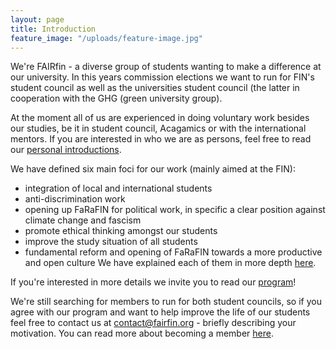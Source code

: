 ```yaml
---
layout: page
title: Introduction
feature_image: "/uploads/feature-image.jpg"
---
```


We're FAIRfin - a diverse group of students wanting to make a difference at our university. In this years commission elections we want to run for FIN's student council as well as the universities student council (the latter in cooperation with the GHG (green university group). 

At the moment all of us are experienced in doing voluntary work besides our studies, be it in student council, Acagamics or with the international mentors. If you are interested in who we are as persons, feel free to read our [personal introductions](/introductions). 

We have defined six main foci for our work (mainly aimed at the FIN): 
- integration of local and international students
- anti-discrimination work
- opening up FaRaFIN for political work, in specific a clear position against climate change and fascism
- promote ethical thinking amongst our students
- improve the study situation of all students
- fundamental reform and opening of FaRaFIN towards a more productive and open culture
We have explained each of them in more depth [here](/focus).

If you're interested in more details we invite you to read our [program](/program)! 

We're still searching for members to run for both student councils, so if you agree with our program and want to help improve the life of our students feel free to contact us at contact@fairfin.org - briefly describing your motivation. You can read more about becoming a member [here](join-us).

